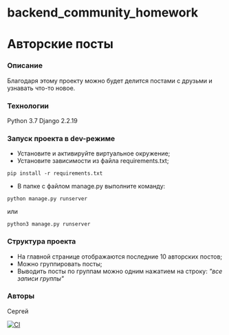 # backend_community_homework

# Авторские посты
### Описание
Благодаря этому проекту можно будет делится постами с друзьми и узнавать что-то новое.
### Технологии
Python 3.7
Django 2.2.19
### Запуск проекта в dev-режиме
- Установите и активируйте виртуальное окружение;
- Установите зависимости из файла requirements.txt;
```
pip install -r requirements.txt
``` 
- В папке с файлом manage.py выполните команду:
```
python manage.py runserver
```
или
```
python3 manage.py runserver
```
### Структура проекта
- На главной странице отображаются последние 10 авторских постов;
- Можно группировать посты;
- Выводить посты по группам можно одним нажатием на строку:
_"все записи группы"_

### Авторы
Сергей

[![CI](https://github.com/yandex-praktikum/hw02_community/actions/workflows/python-app.yml/badge.svg?branch=master)](https://github.com/yandex-praktikum/hw02_community/actions/workflows/python-app.yml)
